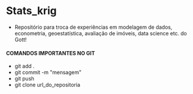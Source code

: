 # Stats_krig
- Repositório para troca de experiências em modelagem de dados, econometria, geoestatística, avaliação de imóveis, data science etc. do Gott!

#### COMANDOS IMPORTANTES NO GIT
- git add .
- git commit -m "mensagem"
- git push
- git clone url_do_repositoria
